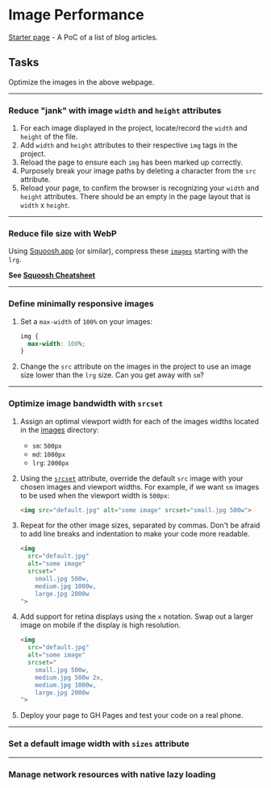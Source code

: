 # Image Performance
[Starter page](starter) - A PoC of a list of blog articles.

## Tasks
Optimize the images in the above webpage.

---

### Reduce "jank" with image `width` and `height` attributes
1. For each image displayed in the project, locate/record the `width` and `height` of the file.
2. Add `width` and `height` attributes to their respective `img` tags in the project.
3. Reload the page to ensure each `img` has been marked up correctly.
4. Purposely break your image paths by deleting a character from the `src` attribute.
5. Reload your page, to confirm  the browser is recognizing your `width` and `height` attributes. There should be an empty in the page layout that is `width` x `height`.

---

### Reduce file size with WebP
Using [Squoosh.app](https://squoosh.app/) (or similar), compress these [`images`](https://github.com/sait-wbdv/sample-code/tree/master/frontend/image-performance/images) starting with the `lrg`. 

**See [Squoosh Cheatsheet](https://sait-wbdv.github.io/cheatsheets/squoosh)**

---

### Define minimally responsive images
1. Set a `max-width` of `100%` on your images:

    ```css
    img {
      max-width: 100%;
    }
    ```
2. Change the `src` attribute on the images in the project to use an image size lower than the `lrg` size. Can you get away with `sm`?

---

### Optimize image bandwidth with `srcset`
1. Assign an optimal viewport width for each of the images widths located in the [images](https://github.com/sait-wbdv/sample-code/tree/master/frontend/image-performance/images) directory:
    - `sm`: `500px`
    - `md`: `1000px`
    - `lrg`: `2000px`
2. Using the [`srcset`](https://css-tricks.com/responsive-images-youre-just-changing-resolutions-use-srcset/) attribute, override the default `src` image with your chosen images and viewport widths. For example, if we want `sm` images to be used when the viewport width is `500px`:
    
    ```html
    <img src="default.jpg" alt="some image" srcset="small.jpg 500w">
    ```

3. Repeat for the other image sizes, separated by commas. Don't be afraid to add line breaks and indentation to make your code more readable.

    ```html
    <img 
      src="default.jpg" 
      alt="some image" 
      srcset="
        small.jpg 500w,
        medium.jpg 1000w,
        large.jpg 2000w
    ">
    ```

4. Add support for retina displays using the `x` notation. Swap out a larger image on mobile if the display is high resolution.

    ```html
    <img 
      src="default.jpg" 
      alt="some image" 
      srcset="
        small.jpg 500w,
        medium.jpg 500w 2x,
        medium.jpg 1000w,
        large.jpg 2000w
    ">
    ```
5. Deploy your page to GH Pages and test your code on a real phone.

---

### Set a default image width with `sizes` attribute

--- 

### Manage network resources with native lazy loading